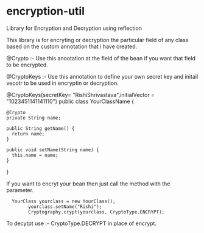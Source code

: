 # encryption-util
Library for  Encryption and Decryption using reflection

This library is for encryting or decryption the particular field of any class based on the custom annotation that i have created.

@Crypto :- Use this anootation at the field of the bean if you want that field to be encrypted.

@CryptoKeys :-  Use this annotation to define your own secret key and initail vecotr to be used in encryptin or decryption.



@CryptoKeys(secretKey= "RishiShrivastava",initialVector = "1023451141141110")
public class YourClassName {

	@Crypto
	private String name;

    public String getName() {
      return name;
    }

    public void setName(String name) {
      this.name = name;
    }
  
  }
  
  
  If you want to encryt your bean then just call the method with the parameter.
  
      YourClass yourclass = new YourClass();
			yourclass.setName("Rishi");
			Cryptography.crypt(yourclass, CryptoType.ENCRYPT);
      
  To decytpt use :- CryptoType.DECRYPT in place of encrypt.
      
